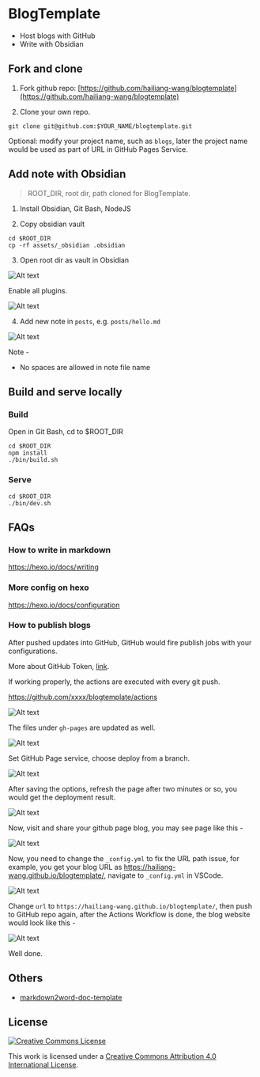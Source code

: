 # BlogTemplate

* Host blogs with GitHub
* Write with Obsidian

## Fork and clone

1) Fork github repo: [https://github.com/hailiang-wang/blogtemplate](https://github.com/hailiang-wang/blogtemplate)

2) Clone your own repo.

```
git clone git@github.com:$YOUR_NAME/blogtemplate.git
```

Optional: modify your project name, such as `blogs`, later the project name would be used as part of URL in GitHub Pages Service.

## Add note with Obsidian

> ROOT_DIR, root dir, path cloned for BlogTemplate.

1. Install Obsidian, Git Bash, NodeJS

2. Copy obsidian vault

```
cd $ROOT_DIR
cp -rf assets/_obsidian .obsidian
```

3. Open root dir as vault in Obsidian


![Alt text](./assets/screenshot_20250208121046.png)

Enable all plugins.

![Alt text](./assets/screenshot_20250208121133.png)

4. Add new note in `posts`, e.g. `posts/hello.md`

![Alt text](./assets/screenshot_20250208123950.png)

Note -

* No spaces are allowed in note file name

## Build and serve locally

### Build

Open in Git Bash, cd to $ROOT_DIR

```
cd $ROOT_DIR
npm install 
./bin/build.sh
```


### Serve

```
cd $ROOT_DIR
./bin/dev.sh
```

## FAQs

### How to write in markdown

https://hexo.io/docs/writing

### More config on hexo

https://hexo.io/docs/configuration

### How to publish blogs

After pushed updates into GitHub, GitHub would fire publish jobs with your configurations.

More about GitHub Token, [link](https://docs.github.com/en/actions/security-for-github-actions/security-guides/automatic-token-authentication#using-the-github_token-in-a-workflow).

If working properly, the actions are executed with every git push.

https://github.com/xxxx/blogtemplate/actions

![Alt text](./assets/screenshot_20250208132548.png)

The files under `gh-pages` are updated as well.

![Alt text](./assets/screenshot_20250208132633.png)

Set GitHub Page service, choose deploy from a branch.

![Alt text](./assets/screenshot_20250208132737.png)

After saving the options, refresh the page after two minutes or so, you would get the deployment result.

![Alt text](./assets/screenshot_20250208132856.png)

Now, visit and share your github page blog, you may see page like this -

![Alt text](./assets/screenshot_20250208133341.png)

Now, you need to change the `_config.yml` to fix the URL path issue, for example, you get your blog URL as https://hailiang-wang.github.io/blogtemplate/, navigate to `_config.yml` in VSCode.

![Alt text](./assets/screenshot_20250208133139.png)

Change `url` to `https://hailiang-wang.github.io/blogtemplate/`, then push to GitHub repo again, after the Actions Workflow is done, the blog website would look like this -

![Alt text](./assets/screenshot_20250208133636.png)

Well done.

## Others

* [markdown2word-doc-template](https://github.com/hailiang-wang/markdown2word-doc-template)


## License

[![Creative Commons License](https://i.creativecommons.org/l/by/4.0/88x31.png)](http://creativecommons.org/licenses/by/4.0/)

This work is licensed under a [Creative Commons Attribution 4.0 International License](http://creativecommons.org/licenses/by/4.0/).


